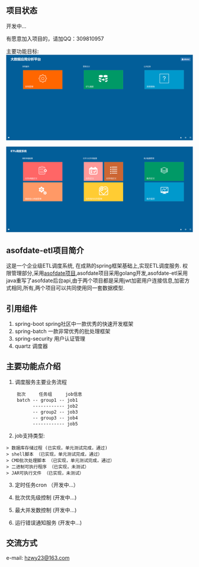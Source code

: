 ## 项目状态
开发中...

有愿意加入项目的，请加QQ：309810957

主要功能目标:
![系统主界面](./HomePage.png)

![ETL调度管理界面](./dispatch_index.png)

## asofdate-etl项目简介
这是一个企业级ETL调度系统, 在成熟的spring框架基础上,实现ETL调度服务. 权限管理部分,采用[asofdate项目](https://github.com/hzwy23/asofdate),asofdate项目采用golang开发,asofdate-etl采用java重写了asofdate后台api,由于两个项目都是采用jwt加密用户连接信息,加密方式相同,所有,两个项目可以共同使用同一套数据模型.

## 引用组件
1. spring-boot spring社区中一款优秀的快速开发框架
2. spring-batch 一款非常优秀的批处理框架
3. spring-security 用户认证管理
4. quartz 调度器

## 主要功能点介绍

1. 调度服务主要业务流程
```
	批次     任务组     job信息
	batch -- group1 -- job1
	      ------------ job2
    	  -- group2 -- job3
    	  -- group3 -- job4
    	  ------------ job5
```

2. job支持类型:
```
> 数据库存储过程 (已实现，单元测试完成，通过)
> shell脚本 （已实现，单元测试完成，通过）
> CMD批次处理脚本 （已实现，单元测试完成，通过）
> 二进制可执行程序 （已实现，未测试）
> JAR可执行文件 （已实现，未测试）
```

3. 定时任务cron （开发中...）

4. 批次优先级控制 (开发中...)

5. 最大并发数控制 (开发中...)

6. 运行错误通知服务 (开发中...)

## 交流方式
e-mail: hzwy23@163.com